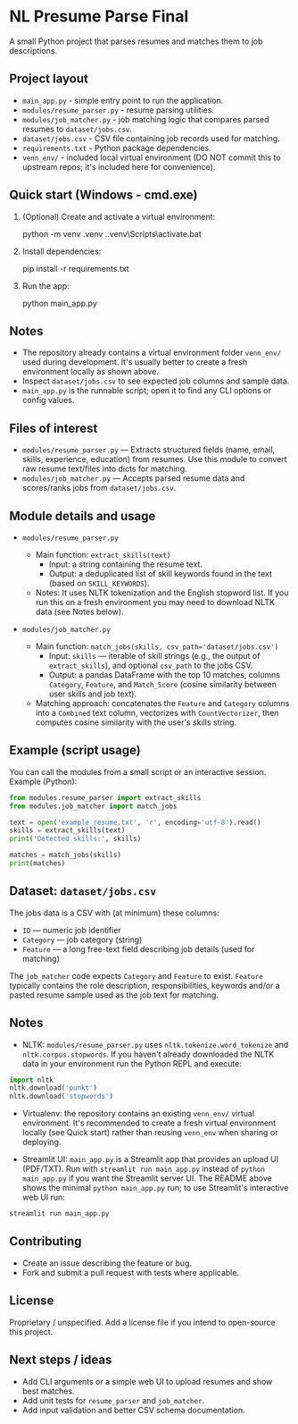 NL Presume Parse Final
======================

A small Python project that parses resumes and matches them to job descriptions.

Project layout
--------------

- `main_app.py` - simple entry point to run the application.
- `modules/resume_parser.py` - resume parsing utilities.
- `modules/job_matcher.py` - job matching logic that compares parsed resumes to `dataset/jobs.csv`.
- `dataset/jobs.csv` - CSV file containing job records used for matching.
- `requirements.txt` - Python package dependencies.
- `venn_env/` - included local virtual environment (DO NOT commit this to upstream repos; it's included here for convenience).

Quick start (Windows - cmd.exe)
-------------------------------

1. (Optional) Create and activate a virtual environment:

   python -m venv .venv
   .\.venv\Scripts\activate.bat

2. Install dependencies:

   pip install -r requirements.txt

3. Run the app:

   python main_app.py

Notes
-----

- The repository already contains a virtual environment folder `venn_env/` used during development. It's usually better to create a fresh environment locally as shown above.
- Inspect `dataset/jobs.csv` to see expected job columns and sample data.
- `main_app.py` is the runnable script; open it to find any CLI options or config values.

Files of interest
-----------------

- `modules/resume_parser.py` — Extracts structured fields (name, email, skills, experience, education) from resumes. Use this module to convert raw resume text/files into dicts for matching.
- `modules/job_matcher.py` — Accepts parsed resume data and scores/ranks jobs from `dataset/jobs.csv`.

Module details and usage
------------------------

- `modules/resume_parser.py`
   - Main function: `extract_skills(text)`
      - Input: a string containing the resume text.
      - Output: a deduplicated list of skill keywords found in the text (based on `SKILL_KEYWORDS`).
   - Notes: It uses NLTK tokenization and the English stopword list. If you run this on a fresh environment you may need to download NLTK data (see Notes below).

- `modules/job_matcher.py`
   - Main function: `match_jobs(skills, csv_path='dataset/jobs.csv')`
      - Input: `skills` — iterable of skill strings (e.g., the output of `extract_skills`), and optional `csv_path` to the jobs CSV.
      - Output: a pandas DataFrame with the top 10 matches, columns `Category`, `Feature`, and `Match_Score` (cosine similarity between user skills and job text).
   - Matching approach: concatenates the `Feature` and `Category` columns into a `Combined` text column, vectorizes with `CountVectorizer`, then computes cosine similarity with the user's skills string.

Example (script usage)
----------------------

You can call the modules from a small script or an interactive session. Example (Python):

```python
from modules.resume_parser import extract_skills
from modules.job_matcher import match_jobs

text = open('example_resume.txt', 'r', encoding='utf-8').read()
skills = extract_skills(text)
print('Detected skills:', skills)

matches = match_jobs(skills)
print(matches)
```

Dataset: `dataset/jobs.csv`
--------------------------

The jobs data is a CSV with (at minimum) these columns:

- `ID` — numeric job identifier
- `Category` — job category (string)
- `Feature` — a long free-text field describing job details (used for matching)

The `job_matcher` code expects `Category` and `Feature` to exist. `Feature` typically contains the role description, responsibilities, keywords and/or a pasted resume sample used as the job text for matching.

Notes
-----
- NLTK: `modules/resume_parser.py` uses `nltk.tokenize.word_tokenize` and `nltk.corpus.stopwords`. If you haven't already downloaded the NLTK data in your environment run the Python REPL and execute:

```python
import nltk
nltk.download('punkt')
nltk.download('stopwords')
```

- Virtualenv: the repository contains an existing `venn_env/` virtual environment. It's recommended to create a fresh virtual environment locally (see Quick start) rather than reusing `venn_env` when sharing or deploying.

- Streamlit UI: `main_app.py` is a Streamlit app that provides an upload UI (PDF/TXT). Run with `streamlit run main_app.py` instead of `python main_app.py` if you want the Streamlit server UI. The README above shows the minimal `python main_app.py` run; to use Streamlit's interactive web UI run:

```cmd
streamlit run main_app.py
```


Contributing
------------

- Create an issue describing the feature or bug.
- Fork and submit a pull request with tests where applicable.

License
-------

Proprietary / unspecified. Add a license file if you intend to open-source this project.

Next steps / ideas
------------------

- Add CLI arguments or a simple web UI to upload resumes and show best matches.
- Add unit tests for `resume_parser` and `job_matcher`.
- Add input validation and better CSV schema documentation.

